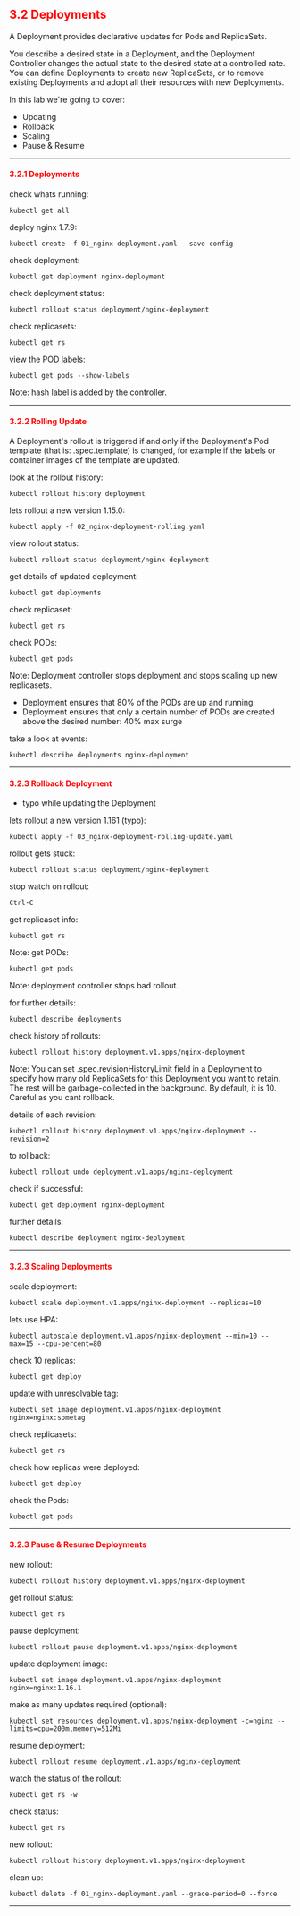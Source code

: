 ## <font color='red'> 3.2 Deployments </font>
A Deployment provides declarative updates for Pods and ReplicaSets.  

You describe a desired state in a Deployment, and the Deployment Controller changes the actual state to the desired state at a controlled rate. You can define Deployments to create new ReplicaSets, or to remove existing Deployments and adopt all their resources with new Deployments.

In this lab we're going to cover:
* Updating
* Rollback
* Scaling
* Pause & Resume

---

#### <font color='red'> 3.2.1 Deployments </font>
check whats running:
```
kubectl get all
```
deploy nginx 1.7.9:
```
kubectl create -f 01_nginx-deployment.yaml --save-config
```
check deployment:
```
kubectl get deployment nginx-deployment
```
check deployment status:
```
kubectl rollout status deployment/nginx-deployment
```
check replicasets:
```
kubectl get rs
```
view the POD labels:
```
kubectl get pods --show-labels
```
Note: hash label is added by the controller.

---

#### <font color='red'> 3.2.2 Rolling Update </font>
A Deployment's rollout is triggered if and only if the Deployment's Pod template (that is: .spec.template) is changed, 
for example if the labels or container images of the template are updated.  

look at the rollout history:
```
kubectl rollout history deployment
```
lets rollout a new version 1.15.0:
``` 
kubectl apply -f 02_nginx-deployment-rolling.yaml
``` 
view rollout status:
```
kubectl rollout status deployment/nginx-deployment
```
get details of updated deployment:
```
kubectl get deployments
```
check replicaset:
```
kubectl get rs
```
check PODs:
```
kubectl get pods
```
Note: Deployment controller stops deployment and stops scaling up new replicasets.
* Deployment ensures that 80% of the PODs are up and running.
* Deployment ensures that only a certain number of PODs are created above the desired number: 40% max surge

take a look at events:
```
kubectl describe deployments nginx-deployment
```

---

#### <font color='red'> 3.2.3 Rollback Deployment </font>
*  typo while updating the Deployment

lets rollout a new version 1.161 (typo):
``` 
kubectl apply -f 03_nginx-deployment-rolling-update.yaml
``` 
rollout gets stuck:
```
kubectl rollout status deployment/nginx-deployment
```
stop watch on rollout:
```
Ctrl-C
```
get replicaset info:
```
kubectl get rs
```
Note:
get PODs:
```
kubectl get pods
```
Note: deployment controller stops bad rollout.

for further details:
```
kubectl describe deployments
```
check history of rollouts:
```
kubectl rollout history deployment.v1.apps/nginx-deployment
```
Note: You can set .spec.revisionHistoryLimit field in a Deployment to specify how many old ReplicaSets for this Deployment you want to retain. The rest will be garbage-collected in the background. By default, it is 10. Careful as you cant rollback. 

details of each revision:
```
kubectl rollout history deployment.v1.apps/nginx-deployment --revision=2
```
to rollback:
```
kubectl rollout undo deployment.v1.apps/nginx-deployment
```
check if successful:
```
kubectl get deployment nginx-deployment
```
further details:
```
kubectl describe deployment nginx-deployment
```

---

#### <font color='red'> 3.2.3 Scaling Deployments </font>
scale deployment:
```
kubectl scale deployment.v1.apps/nginx-deployment --replicas=10
```
lets use HPA:
```
kubectl autoscale deployment.v1.apps/nginx-deployment --min=10 --max=15 --cpu-percent=80
```
check 10 replicas:
```
kubectl get deploy
```
update with unresolvable tag:
```
kubectl set image deployment.v1.apps/nginx-deployment nginx=nginx:sometag
```
check replicasets:
```
kubectl get rs
```
check how replicas were deployed:
```
kubectl get deploy
```
check the Pods:
```
kubectl get pods
```

---

#### <font color='red'> 3.2.3 Pause & Resume Deployments </font>
new rollout:
```
kubectl rollout history deployment.v1.apps/nginx-deployment
```
get rollout status:
```
kubectl get rs
```
pause deployment:
```
kubectl rollout pause deployment.v1.apps/nginx-deployment
```
update deployment image:
```
kubectl set image deployment.v1.apps/nginx-deployment nginx=nginx:1.16.1
```
make as many updates required (optional):
```
kubectl set resources deployment.v1.apps/nginx-deployment -c=nginx --limits=cpu=200m,memory=512Mi
```
resume deployment:
```
kubectl rollout resume deployment.v1.apps/nginx-deployment
```
watch the status of the rollout:
```
kubectl get rs -w
```
check status:
```
kubectl get rs
```
new rollout:
```
kubectl rollout history deployment.v1.apps/nginx-deployment
```

clean up:
```
kubectl delete -f 01_nginx-deployment.yaml --grace-period=0 --force
```

---